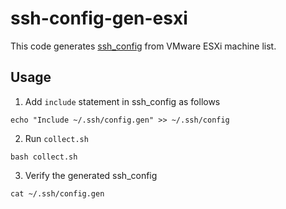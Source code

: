 # ssh-config-gen-esxi

This code generates [ssh_config](https://linux.die.net/man/5/ssh_config) from VMware ESXi machine list.

## Usage

1. Add `include` statement in ssh_config as follows

```
echo "Include ~/.ssh/config.gen" >> ~/.ssh/config
```

2. Run `collect.sh`

```
bash collect.sh
```

3. Verify the generated ssh_config

```
cat ~/.ssh/config.gen
```
